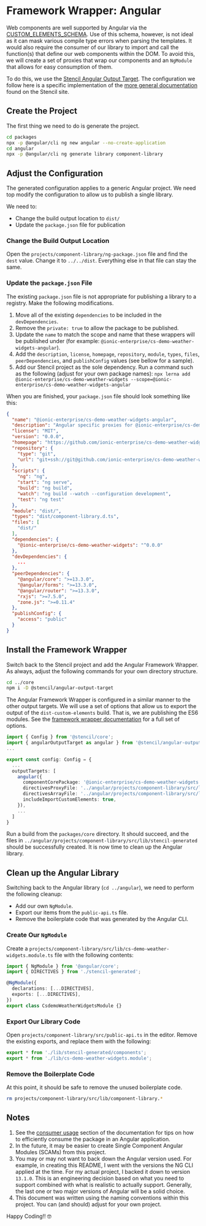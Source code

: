 # Framework Wrapper: Angular

Web components are well supported by Angular via the [CUSTOM_ELEMENTS_SCHEMA](https://angular.io/api/core/CUSTOM_ELEMENTS_SCHEMA). Use of this schema, however, is not ideal as it can mask various compile type errors when parsing the templates. It would also require the consumer of our library to import and call the function(s) that define our web components within the DOM. To avoid this, we will create a set of proxies that wrap our components and an `NgModule` that allows for easy consumption of them.

To do this, we use the [Stencil Angular Output Target](https://www.npmjs.com/package/@stencil/angular-output-target). The configuration we follow here is a specific implementation of the [more general documentation](https://stenciljs.com/docs/angular) found on the Stencil site.

## Create the Project

The first thing we need to do is generate the project.

```bash
cd packages
npx -p @angular/cli ng new angular --no-create-application
cd angular
npx -p @angular/cli ng generate library component-library
```

## Adjust the Configuration

The generated configuration applies to a generic Angular project. We need top modify the configuration to allow us to publish a single library.

We need to:

- Change the build output location to `dist/`
- Update the `package.json` file for publication 

### Change the Build Output Location

Open the `projects/component-library/ng-package.json` file and find the `dest` value. Change it to `../../dist`. Everything else in that file can stay the same.

### Update the `package.json` File

The existing `package.json` file is not appropriate for publishing a library to a registry. Make the following modifications.

1. Move all of the existing `dependencies` to be included in the `devDependencies`.
1. Remove the `private: true` to allow the package to be published.
1. Update the `name` to match the scope and name that these wrappers will be published under (for example: `@ionic-enterprise/cs-demo-weather-widgets-angular`).
1. Add the `description`, `license`, `homepage`, `repository`, `module`, `types`, `files`, `peerDependencies`, and `publishConfig` values (see bellow for a sample).
1. Add our Stencil project as the sole dependency. Run a command such as the following (adjust for your own package names):
   `npx lerna add @ionic-enterprise/cs-demo-weather-widgets --scope=@ionic-enterprise/cs-demo-weather-widgets-angular`

When you are finished, your `package.json` file should look something like this:

```JSON
{
  "name": "@ionic-enterprise/cs-demo-weather-widgets-angular",
  "description": "Angular specific proxies for @ionic-enterprise/cs-demo-weather-widgets",
  "license": "MIT",
  "version": "0.0.0",
  "homepage": "https://github.com/ionic-enterprise/cs-demo-weather-widgets",
  "repository": {
    "type": "git",
    "url": "git+ssh://git@github.com/ionic-enterprise/cs-demo-weather-widgets.git"
  },
  "scripts": {
    "ng": "ng",
    "start": "ng serve",
    "build": "ng build",
    "watch": "ng build --watch --configuration development",
    "test": "ng test"
  },
  "module": "dist/",
  "types": "dist/component-library.d.ts",
  "files": [
    "dist/"
  ],
  "dependencies": {
    "@ionic-enterprise/cs-demo-weather-widgets": "^0.0.0"
  },
  "devDependencies": {
    ...
  },
  "peerDependencies": {
    "@angular/core": ">=13.3.0",
    "@angular/forms": ">=13.3.0",
    "@angular/router": ">=13.3.0",
    "rxjs": ">=7.5.0",
    "zone.js": ">=0.11.4"
  },
  "publishConfig": {
    "access": "public"
  }
}
```

## Install the Framework Wrapper

Switch back to the Stencil project and add the Angular Framework Wrapper. As always, adjust the following commands for your own directory structure.

```bash
cd ../core
npm i -D @stencil/angular-output-target
```

The Angular Framework Wrapper is configured in a similar manner to the other output targets. We will use a set of options that allow us to export the output of the `dist-custom-elements` build. That is, we are publishing the ES6 modules. See the [framework wrapper documentation](https://github.com/ionic-team/stencil-ds-output-targets/blob/main/packages/angular-output-target/README.md) for a full set of options.

```typescript
import { Config } from '@stencil/core';
import { angularOutputTarget as angular } from '@stencil/angular-output-target';
...

export const config: Config = {
  ...
  outputTargets: [
    angular({
      componentCorePackage: '@ionic-enterprise/cs-demo-weather-widgets',
      directivesProxyFile: '../angular/projects/component-library/src/lib/stencil-generated/components.ts',
      directivesArrayFile: '../angular/projects/component-library/src/lib/stencil-generated/index.ts',
      includeImportCustomElements: true,
    }),
    ...
  ]
}
```

Run a build from the `packages/core` directory. It should succeed, and the files in `../angular/projects/component-library/src/lib/stencil-generated` should be successfully created. It is now time to clean up the Angular library.

## Clean up the Angular Library

Switching back to the Angular library (`cd ../angular`), we need to perform the following cleanup:

- Add our own `NgModule`.
- Export our items from the `public-api.ts` file.
- Remove the boilerplate code that was generated by the Angular CLI.

### Create Our `NgModule`

Create a `projects/component-library/src/lib/cs-demo-weather-widgets.module.ts` file with the following contents:

```typescript
import { NgModule } from '@angular/core';
import { DIRECTIVES } from './stencil-generated';

@NgModule({
  declarations: [...DIRECTIVES],
  exports: [...DIRECTIVES],
})
export class CsdemoWeatherWidgetsModule {}
```

### Export Our Library Code

Open `projects/component-library/src/public-api.ts` in the editor. Remove the existing exports, and replace them with the following:

```typescript
export * from './lib/stencil-generated/components';
export * from './lib/cs-demo-weather-widgets.module';
```

### Remove the Boilerplate Code

At this point, it should be safe to remove the unused boilerplate code.

```bash
rm projects/component-library/src/lib/component-library.*
```

## Notes

1. See the [consumer usage](https://stenciljs.com/docs/angular#consumer-usage) section of the documentation for tips on how to efficiently consume the package in an Angular application.
1. In the future, it may be easier to create Single Component Angular Modules (SCAMs) from this project.
1. You may or may not want to back down the Angular version used. For example, in creating this README, I went with the versions the NG CLI applied at the time. For my actual project, I backed it down to version `13.1.0`. This is an engineering decision based on what you need to support combined with what is realistic to actually support. Generally, the last one or two major versions of Angular will be a solid choice.
1. This document was written using the naming conventions within this project. You can (and should) adjust for your own project.

Happy Coding!! 🤓

